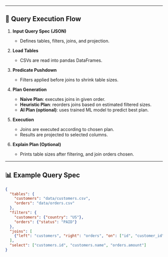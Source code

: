 
---

## 🔄 Query Execution Flow

1. **Input Query Spec (JSON)**  
   - Defines tables, filters, joins, and projection.

2. **Load Tables**  
   - CSVs are read into pandas DataFrames.

3. **Predicate Pushdown**  
   - Filters applied before joins to shrink table sizes.

4. **Plan Generation**  
   - **Naive Plan**: executes joins in given order.  
   - **Heuristic Plan**: reorders joins based on estimated filtered sizes.  
   - **AI Plan (optional)**: uses trained ML model to predict best plan.

5. **Execution**  
   - Joins are executed according to chosen plan.  
   - Results are projected to selected columns.

6. **Explain Plan (Optional)**  
   - Prints table sizes after filtering, and join orders chosen.

---

## 📊 Example Query Spec

```json
{
  "tables": {
    "customers": "data/customers.csv",
    "orders": "data/orders.csv"
  },
  "filters": {
    "customers": {"country": "US"},
    "orders": {"status": "PAID"}
  },
  "joins": [
    {"left": "customers", "right": "orders", "on": ["id", "customer_id"]}
  ],
  "select": ["customers.id", "customers.name", "orders.amount"]
}
